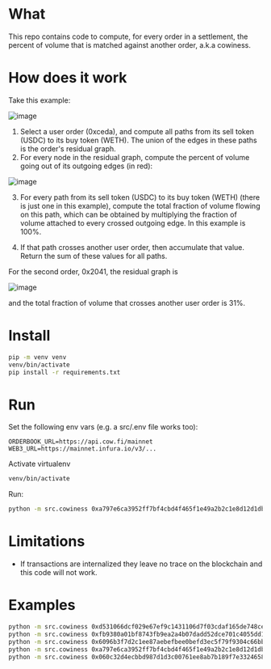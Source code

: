 # What

This repo contains code to compute, for every order in a settlement, the percent of volume that is matched against another order, a.k.a cowiness.

# How does it work

Take this example:

![image](https://user-images.githubusercontent.com/624308/192263717-646562a0-3d0a-43ce-9b19-7ad5d9461443.png)

1. Select a user order (0xceda), and compute all paths from its sell token (USDC) to its buy token (WETH). The union of the edges in these paths is the order's residual graph. 
2. For every node in the residual graph, compute the percent of volume going out of its outgoing edges (in red):

![image](https://user-images.githubusercontent.com/624308/192264653-a22832c2-1113-4933-af12-bdb6342c20ff.png)

3. For every path from its sell token (USDC) to its buy token (WETH) (there is just one in this example), compute the total fraction of volume flowing  on this path, which can be obtained by multiplying the fraction of volume attached to every crossed outgoing edge. In this example is 100%.

4. If that path crosses another user order, then accumulate that value. Return the sum of these values for all paths.

For the second order, 0x2041, the residual graph is

![image](https://user-images.githubusercontent.com/624308/192265346-ebda3253-6254-4d9c-b6a6-fd1f1faf6fa1.png)

and the total fraction of volume that crosses another user order is 31%.

# Install

```bash
pip -m venv venv
venv/bin/activate
pip install -r requirements.txt
```

# Run

Set the following env vars (e.g. a src/.env file works too):

```
ORDERBOOK_URL=https://api.cow.fi/mainnet
WEB3_URL=https://mainnet.infura.io/v3/...
```

Activate virtualenv

```bash
venv/bin/activate
```

Run:

```bash
python -m src.cowiness 0xa797e6ca3952ff7bf4cbd4f465f1e49a2b2c1e8d12d1db3980fa87adbed4ff7c
```

# Limitations

* If transactions are internalized they leave no trace on the blockchain and this code will not work. 

# Examples

```bash
python -m src.cowiness 0xd531066dcf029e67ef9c1431106d7f03cdaf165de748ce121a355dbfadf775c3   # No cow
python -m src.cowiness 0xfb9380a01bf8743fb9ea2a4b07dadd52dce701c4055dd1249473ffbd458ef561   # 100% cow
python -m src.cowiness 0x6096b3f7d2c1ee87aebefbee0befd3ec5f79f9304c66bb5edf27603146faaccd  --consider-match-with-liquidity-orders 1 # mixed
python -m src.cowiness 0xa797e6ca3952ff7bf4cbd4f465f1e49a2b2c1e8d12d1db3980fa87adbed4ff7c   # partial
python -m src.cowiness 0x060c32d4ecbbd987d1d3c00761ee8ab7b189f7e3324658b9ab24fc0b6293d441   # partial & complex
```
